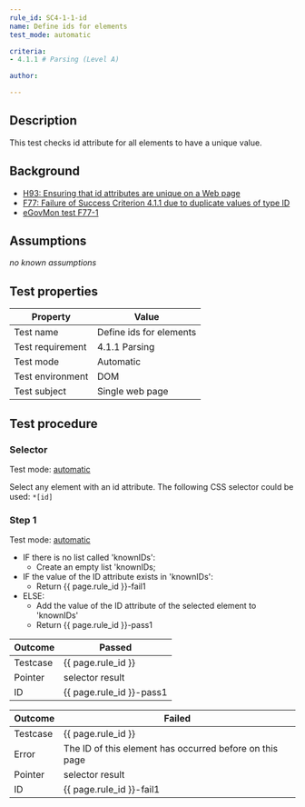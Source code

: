 ```yaml
---
rule_id: SC4-1-1-id
name: Define ids for elements
test_mode: automatic

criteria:
- 4.1.1 # Parsing (Level A)

author:

---
```


## Description

This test checks id attribute for all elements to have a unique value.

## Background

- [H93: Ensuring that id attributes are unique on a Web page](http://www.w3.org/TR/2014/NOTE-WCAG20-TECHS-20140311/H93)
- [F77: Failure of Success Criterion 4.1.1 due to duplicate values of type ID](http://www.w3.org/TR/2014/NOTE-WCAG20-TECHS-20140311/F77)
- [eGovMon test F77-1](http://wiki.egovmon.no/wiki/SC4.1.1#ID:_F77-1)

## Assumptions

*no known assumptions*

## Test properties

| Property          | Value
|-------------------|----
| Test name         | Define ids for elements
| Test requirement  | 4.1.1 Parsing
| Test mode         | Automatic
| Test environment  | DOM
| Test subject      | Single web page

## Test procedure

### Selector

Test mode: [automatic][AUTO]

Select any element with an id attribute. The following CSS selector could be used: `*[id]`

### Step 1

Test mode: [automatic][AUTO]

- IF there is no list called 'knownIDs':
  - Create an empty list 'knownIDs;
- IF the value of the ID attribute exists in 'knownIDs':
  - Return {{ page.rule_id }}-fail1
- ELSE:
  - Add the value of the ID attribute of the selected element to 'knownIDs'
  - Return {{ page.rule_id }}-pass1

| Outcome  | Passed
|----------|-----
| Testcase | {{ page.rule_id }}
| Pointer  | selector result
| ID       | {{ page.rule_id }}-pass1

| Outcome  | Failed
|----------|-----
| Testcase | {{ page.rule_id }}
| Error    | The ID of this element has occurred before on this page
| Pointer  | selector result
| ID       | {{ page.rule_id }}-fail1

[AUTO]: ../pages/test-modes.html#automatic
[MANUAL]: ../pages/test-modes.html#manual